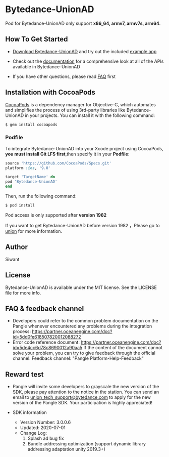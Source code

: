 # Bytedance-UnionAD

Pod for Bytedance-UnionAD only support **x86_64, armv7, armv7s, arm64**.

## How To Get Started

+ [Download Bytedance-UnionAD](https://github.com/bytedance/Bytedance-UnionAD/tree/master) and try out the included [example app](https://github.com/bytedance/Bytedance-UnionAD/tree/master/Example)

+ Check out the [documentation](https://github.com/bytedance/Bytedance-UnionAD/blob/master/Bytedance-UnionAd/Document/UnioniOSSDK.md) for a comprehensive look at all of the APIs available in Bytedance-UnionAD

+ If you have other questions, please read [FAQ](https://github.com/bytedance/Bytedance-UnionAD/blob/master/Bytedance-UnionAd/Document/UnioniOSSDK.md#faq) first

## Installation with CocoaPods

[CocoaPods](https://cocoapods.org) is a dependency manager for Objective-C, which automates and simplifies the process of using 3rd-party libraries like Bytedance-UnionAD in your projects. You can install it with the following command:
```ruby
$ gem install cocoapods
```

### Podfile

To integrate Bytedance-UnionAD into your Xcode project using CocoaPods, **you must install Git LFS first**,then specify it in your **Podfile**:
```ruby
source 'https://github.com/CocoaPods/Specs.git'
platform :ios, '9.0'

target 'TargetName' do
pod 'Bytedance-UnionAD'
end
```
Then, run the following command:
```ruby
$ pod install
```

Pod access is only supported after **version 1982**

If you want to get Bytedance-UnionAD before version 1982 ，Please go to [union](http://ad.toutiao.com/union/media) for more information.

## Author

Siwant

## License

Bytedance-UnionAD is available under the MIT license. See the LICENSE file for more info.

## FAQ & feedback channel
- Developers could refer to the common problem documentation on the Pangle whenever encountered any problems during the integration process:
https://partner.oceanengine.com/doc?id=5dd0fe618507820012088272
- Error code reference document:
https://partner.oceanengine.com/doc?id=5de4cc6d78c8690012a90aa5
If the content of the document cannot solve your problem, you can try to give feedback through the official channel. Feedback channel: "Pangle Platform-Help-Feedback"

## Reward test
- Pangle will invite some developers to grayscale the new version of the SDK, please pay attention to the notice in the station. You can send an email to union_tech_support@bytedance.com to apply for the new version of the Pangle SDK. Your participation is highly appreciated!

- SDK information
  - Version Number: 3.0.0.6
  - Updated: 2020-07-01
  - Change Log:
    1. Splash ad bug fix 
    2. Bundle addressing optimization (support dynamic library addressing adaptation unity 2019.3+)
